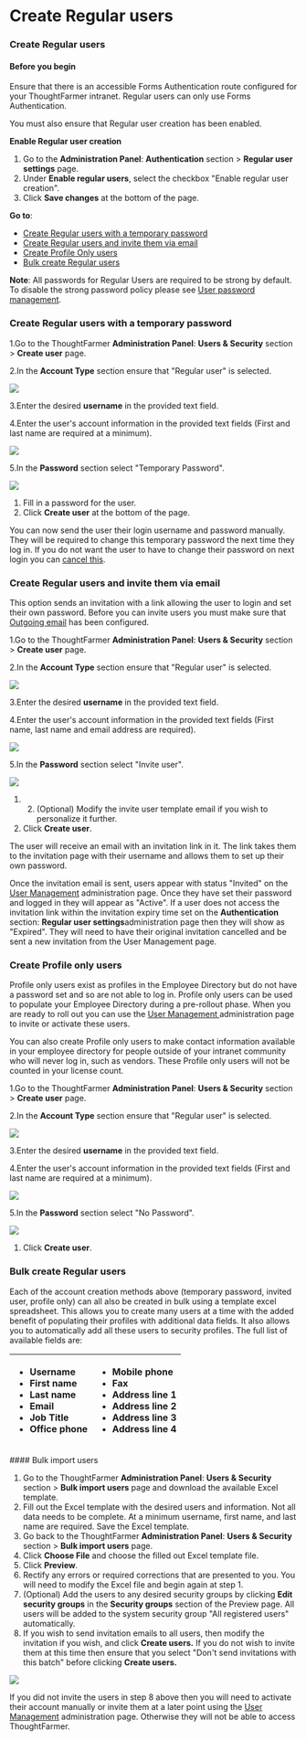 # Create Regular users



### Create Regular users

#### Before you begin

Ensure that there is an accessible Forms Authentication route configured for your ThoughtFarmer intranet. Regular users can only use Forms Authentication.  
  
You must also ensure that Regular user creation has been enabled.  
  
**Enable Regular user creation**

1. Go to the **Administration Panel**: **Authentication** section &gt; **Regular user settings** page.
2. Under **Enable regular users**, select the checkbox "Enable regular user creation".
3. Click **Save changes** at the bottom of the page.

**Go to**:

* [Create Regular users with a temporary password](create-regular-users.md)
* [Create Regular users and invite them via email](create-regular-users.md)
* [Create Profile Only users](create-regular-users.md)
* [Bulk create Regular users](create-regular-users.md)

**Note**: All passwords for Regular Users are required to be strong by default. To disable the strong password policy please see [User password management](../user-password-management/).

### Create Regular users with a temporary password

1.Go to the ThoughtFarmer **Administration Panel**: **Users & Security** section &gt; **Create user** page.

2.In the **Account Type** section ensure that "Regular user" is selected.

![](../../../.gitbook/assets/1%20%2866%29.png)



3.Enter the desired **username** in the provided text field.

4.Enter the user's account information in the provided text fields \(First and last name are required at a minimum\).

![](../../../.gitbook/assets/2%20%2818%29.png)

5.In the **Password** section select "Temporary Password".  
 

![](../../../.gitbook/assets/3%20%2832%29.png)



1. Fill in a password for the user.
2. Click **Create user** at the bottom of the page.

You can now send the user their login username and password manually. They will be required to change this temporary password the next time they log in. If you do not want the user to have to change their password on next login you can [cancel this](https://community.thoughtfarmer.com/content/105892).  
 

### Create Regular users and invite them via email <a id="section2"></a>

This option sends an invitation with a link allowing the user to login and set their own password. Before you can invite users you must make sure that [Outgoing email](../../notifications-and-email/outgoing-email.md) has been configured.

1.Go to the ThoughtFarmer **Administration Panel**: **Users & Security** section &gt; **Create user** page.

2.In the **Account Type** section ensure that "Regular user" is selected.

![](../../../.gitbook/assets/4%20%2836%29.png)

3.Enter the desired **username** in the provided text field.

4.Enter the user's account information in the provided text fields \(First name, last name and email address are required\).  
 

![](../../../.gitbook/assets/5%20%2817%29.png)

5.In the **Password** section select "Invite user".

![](../../../.gitbook/assets/6.png)



1. 2. \(Optional\) Modify the invite user template email if you wish to personalize it further.
3. Click **Create user**.

The user will receive an email with an invitation link in it. The link takes them to the invitation page with their username and allows them to set up their own password.  
  
Once the invitation email is sent, users appear with status "Invited" on the [User Management](../) administration page. Once they have set their password and logged in they will appear as "Active". If a user does not access the invitation link within the invitation expiry time set on the **Authentication** section: **Regular user settings**administration page then they will show as "Expired". They will need to have their original invitation cancelled and be sent a new invitation from the User Management page.  
 

### Create Profile only users <a id="section3"></a>

Profile only users exist as profiles in the Employee Directory but do not have a password set and so are not able to log in. Profile only users can be used to populate your Employee Directory during a pre-rollout phase. When you are ready to roll out you can use the [User Management ](../)administration page to invite or activate these users.  
  
You can also create Profile only users to make contact information available in your employee directory for people outside of your intranet community who will never log in, such as vendors. These Profile only users will not be counted in your license count.

1.Go to the ThoughtFarmer **Administration Panel**: **Users & Security** section &gt; **Create user** page.

2.In the **Account Type** section ensure that "Regular user" is selected.

![](../../../.gitbook/assets/7.png)

3.Enter the desired **username** in the provided text field.

4.Enter the user's account information in the provided text fields \(First and last name are required at a minimum\).

![](../../../.gitbook/assets/8%20%2820%29.png)

5.In the **Password** section select "No Password".

![](../../../.gitbook/assets/9%20%281%29.png)



1. Click **Create user**.

### Bulk create Regular users <a id="section5"></a>

Each of the account creation methods above \(temporary password, invited user, profile only\) can all also be created in bulk using a template excel spreadsheet. This allows you to create many users at a time with the added benefit of populating their profiles with additional data fields. It also allows you to automatically add all these users to security profiles. The full list of available fields are:

<table>
  <thead>
    <tr>
      <th style="text-align:left">
        <ul>
          <li>Username</li>
          <li>First name</li>
          <li>Last name</li>
          <li>Email</li>
          <li>Job Title</li>
          <li>Office phone</li>
        </ul>
      </th>
      <th style="text-align:left">
        <ul>
          <li>Mobile phone</li>
          <li>Fax</li>
          <li>Address line 1</li>
          <li>Address line 2</li>
          <li>Address line 3</li>
          <li>Address line 4</li>
        </ul>
      </th>
    </tr>
  </thead>
  <tbody></tbody>
</table>#### Bulk import users

1. Go to the ThoughtFarmer **Administration Panel**: **Users & Security** section &gt; **Bulk import users** page and download the available Excel template.
2. Fill out the Excel template with the desired users and information. Not all data needs to be complete. At a minimum username, first name, and last name are required. Save the Excel template.
3. Go back to the ThoughtFarmer **Administration Panel**: **Users & Security** section &gt; **Bulk import users** page.
4. Click **Choose File** and choose the filled out Excel template file.
5. Click **Preview**.
6. Rectify any errors or required corrections that are presented to you. You will need to modify the Excel file and begin again at step 1.
7. \(Optional\) Add the users to any desired security groups by clicking **Edit security groups** in the **Security groups** section of the Preview page. All users will be added to the system security group "All registered users" automatically.
8. If you wish to send invitation emails to all users, then modify the invitation if you wish, and click **Create users.** If you do not wish to invite them at this time then ensure that you select "Don't send invitations with this batch" before clicking **Create users.**

![](../../../.gitbook/assets/10%20%288%29.png)

If you did not invite the users in step 8 above then you will need to activate their account manually or invite them at a later point using the [User Management](../) administration page. Otherwise they will not be able to access ThoughtFarmer.

